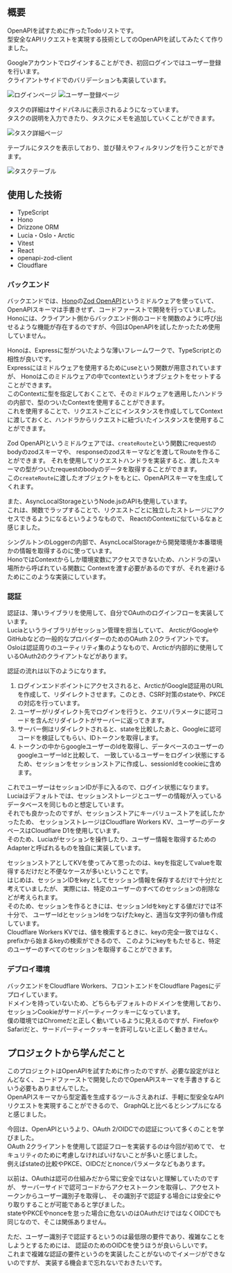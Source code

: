 ## 概要

OpenAPIを試すために作ったTodoリストです。  
型安全なAPIリクエストを実現する技術としてのOpenAPIを試してみたくて作りました。

Googleアカウントでログインすることができ、初回ログインではユーザー登録を行います。  
クライアントサイドでのバリデーションも実装しています。

![ログインページ](/screenshots/evodo-openapi-login.png)
![ユーザー登録ページ](/screenshots/evodo-openapi-signup.png)  

タスクの詳細はサイドパネルに表示されるようになっています。  
タスクの説明を入力できたり、タスクにメモを追加していくことができます。  

![タスク詳細ページ](/screenshots/evodo-openapi-detail.png)  

テーブルにタスクを表示しており、並び替えやフィルタリングを行うことができます。

![タスクテーブル](/screenshots/evodo-openapi-filtering.png)

## 使用した技術

- TypeScript
- Hono
- Drizzone ORM
- Lucia・Oslo・Arctic
- Vitest
- React
- openapi-zod-client
- Cloudflare

### バックエンド

バックエンドでは、[Hono](https://hono.dev/)の[Zod OpenAPI](https://hono.dev/snippets/zod-openapi)というミドルウェアを使っていて、
OpenAPIスキーマは手書きせず、コードファーストで開発を行っていました。  
Honoには、クライアント側からバックエンド側のコードを関数のように呼び出せるような機能が存在するのですが、今回はOpenAPIを試したかったため使用していません。

Honoは、Expressに型がついたような薄いフレームワークで、TypeScriptとの相性が良いです。  
Expressにはミドルウェアを使用するためにuseという関数が用意されていますが、
Honoはこのミドルウェアの中でcontextというオブジェクトをセットすることができます。  
このContextに型を指定しておくことで、そのミドルウェアを適用したハンドラの内部で、型のついたContextを使用することができます。  
これを使用することで、リクエストごとにインスタンスを作成してしてContextに渡しておくと、ハンドラからリクエストに紐づいたインスタンスを使用することができます。

Zod OpenAPIというミドルウェアでは、`createRoute`という関数にrequestのbodyのzodスキーマや、
responseのzodスキーマなどを渡してRouteを作ることができます。
それを使用してリクエストハンドラを実装すると、渡したスキーマの型がついたrequestのbodyのデータを取得することができます。  
この`createRoute`に渡したオブジェクトをもとに、OpenAPIスキーマを生成してくれます。

また、AsyncLocalStorageというNode.jsのAPIも使用しています。  
これは、関数でラップすることで、リクエストごとに独立したストレージにアクセスできるようになるというようなもので、
ReactのContextに似ているなぁと感じました。  

シングルトンのLoggerの内部で、AsyncLocalStorageから開発環境か本番環境かの情報を取得するのに使っています。  
HonoではContextからしか環境変数にアクセスできないため、ハンドラの深い場所から呼ばれている関数に
Contextを渡す必要があるのですが、それを避けるためにこのような実装にしています。  

### 認証

認証は、薄いライブラリを使用して、自分でOAuthのログインフローを実装しています。  
Luciaというライブラリがセッション管理を担当していて、
ArcticがGoogleやGitHubなどの一般的なプロバイダーのためのOAuth 2.0クライアントです。  
Osloは認証周りのユーティリティ集のようなもので、Arcticが内部的に使用しているOAuth2のクライアントなどがあります。

認証の流れは以下のようになります。

1. ログインエンドポイントにアクセスされると、ArcticがGoogle認証用のURLを作成して、リダイレクトさせます。このとき、CSRF対策のstateや、PKCEの対応を行っています。
2. ユーザーがリダイレクト先でログインを行うと、クエリパラメータに認可コードを含んだリダイレクトがサーバーに返ってきます。
3. サーバー側はリダイレクトされると、stateを比較したあと、Googleに認可コードを検証してもらい、IDトークンを取得します。
4. トークンの中からgoogleユーザーのIdを取得し、データベースのユーザーのgoogleユーザーIdと比較して、
一致しているユーザーをログイン状態にするため、セッションをセッションストアに作成し、sessionIdをcookieに含めます。

これでユーザーはセッションIDが手に入るので、ログイン状態になります。  
Luciaはデフォルトでは、セッションストレージとユーザーの情報が入っているデータベースを同じものと想定しています。  
それでも良かったのですが、セッションストアにキーバリューストアを試したかったため、
セッションストレージはCloudflare Workers KV、ユーザーのデータベースはCloudflare D1を使用しています。  
そのため、Luciaがセッションを操作したり、ユーザー情報を取得するためのAdapterと呼ばれるものを独自に実装しています。  

セッションストアとしてKVを使ってみて思ったのは、keyを指定してvalueを取得するだけだと不便なケースが多いということです。  
はじめは、セッションIDをkeyとしてセッション情報を保存するだけで十分だと考えていましたが、
実際には、特定のユーザーのすべてのセッションの削除などが考えられます。  
そのため、セッションを作るときには、セッションIdをkeyとする値だけでは不十分で、
ユーザーIdとセッションIdをつなげたkeyと、適当な文字列の値も作成しています。  
Cloudflare Workers KVでは、値を検索するときに、keyの完全一致ではなく、prefixから始まるkeyの検索ができるので、
このようにkeyをもたせると、特定のユーザーのすべてのセッションを取得することができます。

### デプロイ環境

バックエンドをCloudflare Workers、フロントエンドをCloudflare Pagesにデプロイしています。  
ドメインを持っていないため、どちらもデフォルトのドメインを使用しており、セッションCookieがサードパーティークッキーになっています。  
僕の環境ではChromeだと正しく動いているように見えるのですが、FirefoxやSafariだと、サードパーティークッキーを許可しないと正しく動きません。

## プロジェクトから学んだこと

このプロジェクトはOpenAPIを試すために作ったのですが、必要な設定がほとんどなく、
コードファーストで開発したのでOpenAPIスキーマを手書きするという必要もありませんでした。  
OpenAPIスキーマから型定義を生成するツールさえあれば、手軽に型安全なAPIリクエストを実現することができるので、
GraphQLと比べるとシンプルになると感じました。

今回は、OpenAPIというより、OAuth 2/OIDCでの認証について多くのことを学びました。  
OAuth 2クライアントを使用して認証フローを実装するのは今回が初めてで、
セキュリティのために考慮しなければいけないことが多いと感じました。  
例えばstateの比較やPKCE、OIDCだとnonceパラメータなどもあります。

以前は、OAuthは認可の仕組みだから常に安全ではないと理解していたのですが、
サーバーサイドで認可コードからアクセストークンを取得し、アクセストークンからユーザー識別子を取得し、
その識別子で認証する場合には安全にやり取りすることが可能であると学びました。  
stateやPKCEやnonceを怠った場合に危ないのはOAuthだけではなくOIDCでも同じなので、そこは関係ありません。  

ただ、ユーザー識別子で認証するというのは最低限の要件であり、複雑なことをしようとするためには、
認証のためのOIDCを使うほうが良いらしいです。  
これまで複雑な認証の要件というのを実装したことがないのでイメージができないのですが、
実装する機会まで忘れないでおきたいです。

